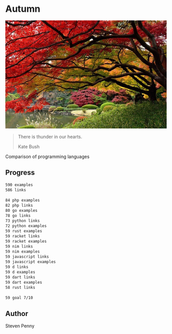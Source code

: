 # Autumn

![hero](docs/image.jpg)

> There is thunder in our hearts.
>
> Kate Bush

Comparison of programming languages

## Progress

~~~
590 examples
586 links

84 php examples
82 php links
80 go examples
78 go links
73 python links
72 python examples
59 rust examples
59 racket links
59 racket examples
59 nim links
59 nim examples
59 javascript links
59 javascript examples
59 d links
59 d examples
59 dart links
59 dart examples
58 rust links

59 goal 7/10
~~~

## Author

Steven Penny
